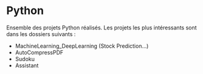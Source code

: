 Python
======
Ensemble des projets Python réalisés. 
Les projets les plus intéressants sont dans les dossiers suivants : 
- MachineLearning_DeepLearning (Stock Prediction...)
- AutoCompressPDF
- Sudoku
- Assistant
